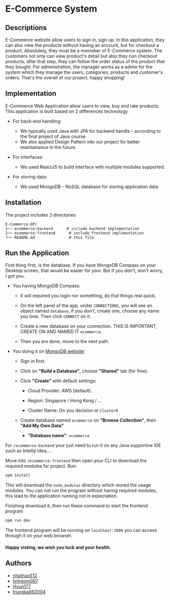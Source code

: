 # E-Commerce System

## Descriptions

E-Commerce website allow users to sign in, sign up. In this application, they can also view the products without having an account, but for checkout a product. Absolutely, they must be a memeber of E-Commerce system. The customers not only can view product's detail but also they can checkout products, after that step, they can follow the order status of the product that they bought. For administration, the manager works as a admin for the system which they manage the users, categories, products and customer's orders. That's the overall of our project, happy shopping!

## Implementation

E-Commerce Web Application allow users to view, buy and rate products. This application is built based on 2 differences technology.

- For back-end handling:
  - We typically used Java with JPA for backend handle - according to the final project of Java course
  - We also applied Design Pattern into our project for better maintainance in the future.

- For interfaces:
  - We used ReactJS to build interface with multiple modules supported.

- For storing data:
  - We used MongoDB - NoSQL database for storing application data

## Installation

The project includes 2 directories

```
E-Commerce-DP/
├── ecommerce-backend      # include backend implementation
├── ecommerce-frontend      # include frontend implementation
└── README.md               # this file
```

## Run the Application

First thing first, is the database. If you have MongoDB Compass on your Desktop screen, that would be easier for your. But if you don't, don't worry, I got you.

- You having MongoDB Compass: 

  - It will required you login nor something, do that things real quick.

  - On the left panel of the app, under `CONNECTIONS`, you will see an object named `database`, if you don't, create one, choose any name you love. Then click `CONNECT` on it.

  - Create a new database on your connection. THIS IS IMPORTANT, CREATE ON AND NAMED IT `ecommerce`.

  - Then you are done, move to the next path.

- You doing it on [MongoDB website](https://www.mongodb.com/): 

  - Sign in first.

  - Click on **"Build a Database"**, choose **"Shared"** tab (for free).

  - Click **"Create"** with default settings:

    - Cloud Provider: AWS (default).
  
    - Region: Singapore / Hong Kong / ...
  
    - Cluster Name: On you decision or `Cluster0`
  
  - Create database named `ecommerce` on **"Browse Collection"**, then **"Add My Own Data"**

    - **"Database name"**: `ecommerce`


For `/ecommerce-backend` your just need to run it on any Java supportive IDE such as Intelliji Idea,...

Move into `/ecommerce-frontend` then open your CLI to download the required modules for project. Run:

```bash
npm install
```

This will download the `node_modules` directory which stored the usage modules. You can not run the program without having required modules, this lead to the application running not in expectation.

Finishing download it, then run these command to start the frontend program 

```bash
npm run dev
```

The frontend program will be running on `localhost:3000` you can access through it on your web browser. 

#### Happy visting, we wish you luck and your health.

## Authors

- [nhathao512](https://github.com/nhathao512)
- [tinhgom007](https://github.com/tinhgom007)
- [Hyun177](https://github.com/Hyun177)
- [trungka982004](https://github.com/trungka982004)
